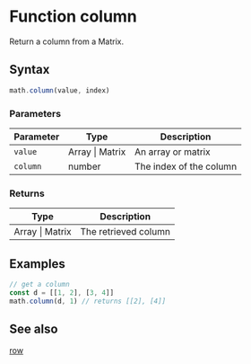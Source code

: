 <!-- Note: This file is automatically generated from source code comments. Changes made in this file will be overridden. -->

# Function column

Return a column from a Matrix.


## Syntax

```js
math.column(value, index)
```

### Parameters

Parameter | Type | Description
--------- | ---- | -----------
`value` | Array &#124; Matrix | An array or matrix
`column` | number | The index of the column

### Returns

Type | Description
---- | -----------
Array &#124; Matrix | The retrieved column


## Examples

```js
// get a column
const d = [[1, 2], [3, 4]]
math.column(d, 1) // returns [[2], [4]]
```


## See also

[row](row.md)
